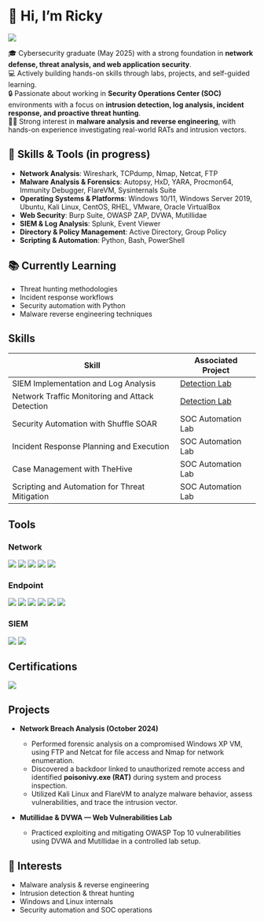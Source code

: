 # 👋 Hi, I’m Ricky
<a href="https://www.linkedin.com/in/ricky-bui-089446218/"><img src="https://img.shields.io/badge/-LinkedIn-0072b1?&style=for-the-badge&logo=linkedin&logoColor=white" /></a>

🎓 Cybersecurity graduate (May 2025) with a strong foundation in **network defense, threat analysis, and web application security**.  
💻 Actively building hands-on skills through labs, projects, and self-guided learning.  
🔒 Passionate about working in **Security Operations Center (SOC)** environments with a focus on **intrusion detection, log analysis, incident response, and proactive threat hunting**.  
🕵️‍♂️ Strong interest in **malware analysis and reverse engineering**, with hands-on experience investigating real-world RATs and intrusion vectors.  

## 🔧 Skills & Tools (in progress)
- **Network Analysis**: Wireshark, TCPdump, Nmap, Netcat, FTP  
- **Malware Analysis & Forensics**: Autopsy, HxD, YARA, Procmon64, Immunity Debugger, FlareVM, Sysinternals Suite  
- **Operating Systems & Platforms**: Windows 10/11, Windows Server 2019, Ubuntu, Kali Linux, CentOS, RHEL, VMware, Oracle VirtualBox  
- **Web Security**: Burp Suite, OWASP ZAP, DVWA, Mutillidae  
- **SIEM & Log Analysis**: Splunk, Event Viewer  
- **Directory & Policy Management**: Active Directory, Group Policy  
- **Scripting & Automation**: Python, Bash, PowerShell  

## 📚 Currently Learning
- Threat hunting methodologies  
- Incident response workflows  
- Security automation with Python
- Malware reverse engineering techniques

## Skills

| Skill                                         | Associated Project         |
|-----------------------------------------------|----------------------------|
| SIEM Implementation and Log Analysis          | <a href="https://google.com">Detection Lab</a>|
| Network Traffic Monitoring and Attack Detection | <a href="https://google.com">Detection Lab</a>|
| Security Automation with Shuffle SOAR         | SOC Automation Lab|
| Incident Response Planning and Execution      | SOC Automation Lab|
| Case Management with TheHive                  | SOC Automation Lab|
| Scripting and Automation for Threat Mitigation | SOC Automation Lab|

## Tools

### Network
<div>
    <img src="https://img.shields.io/badge/-Wireshark-1679A7?&style=for-the-badge&logo=Wireshark&logoColor=white" />
    <img src="https://img.shields.io/badge/-Nmap-004170?&style=for-the-badge&logo=linux&logoColor=white" />
    <img src="https://img.shields.io/badge/-Netcat-000000?&style=for-the-badge&logo=gnubash&logoColor=white" />
    <img src="https://img.shields.io/badge/-TCPdump-FFA500?&style=for-the-badge&logo=linux&logoColor=white" />
    <img src="https://img.shields.io/badge/-Nessus-006400?&style=for-the-badge&logo=tenable&logoColor=white" />
</div>

### Endpoint
<div>
    <img src="https://img.shields.io/badge/-Sysinternals_Suite-0078D7?&style=for-the-badge&logo=microsoft&logoColor=white" />
    <img src="https://img.shields.io/badge/-Procmon64-FF4500?&style=for-the-badge&logoColor=white" />
    <img src="https://img.shields.io/badge/-Microsoft_Defender_for_Endpoint-00A4EF?&style=for-the-badge&logo=Microsoft&logoColor=white" />
    <img src="https://img.shields.io/badge/-Autopsy-2E86C1?&style=for-the-badge&logoColor=white" />
    <img src="https://img.shields.io/badge/-HxD-800080?&style=for-the-badge&logoColor=white" />
    <img src="https://img.shields.io/badge/-FlareVM-8B0000?&style=for-the-badge&logoColor=white" />
</div>

### SIEM
<div>
    <img src="https://img.shields.io/badge/-Splunk-000000?&style=for-the-badge&logo=Splunk&logoColor=white" />
    <img src="https://img.shields.io/badge/-Event_Viewer-696969?&style=for-the-badge&logo=microsoft&logoColor=white" />
</div>

## Certifications
<div>
<img src="https://img.shields.io/badge/-Security%2B-FF0000?&style=for-the-badge&logo=CompTIA&logoColor=white" />

## Projects

- **Network Breach Analysis (October 2024)**  
  - Performed forensic analysis on a compromised Windows XP VM, using FTP and Netcat for file access and Nmap for network enumeration.  
  - Discovered a backdoor linked to unauthorized remote access and identified **poisonivy.exe (RAT)** during system and process inspection.  
  - Utilized Kali Linux and FlareVM to analyze malware behavior, assess vulnerabilities, and trace the intrusion vector.  

- **Mutillidae & DVWA — Web Vulnerabilities Lab**  
  - Practiced exploiting and mitigating OWASP Top 10 vulnerabilities using DVWA and Mutillidae in a controlled lab setup.


## 👀 Interests
- Malware analysis & reverse engineering  
- Intrusion detection & threat hunting  
- Windows and Linux internals  
- Security automation and SOC operations  

